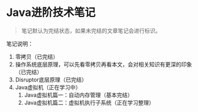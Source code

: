 # Java进阶技术笔记

> 笔记默认为完结状态，如果未完结的文章笔记会进行标识。

笔记说明：

1. 零拷贝（已完结）
1. 操作系统底层原理，可以先看零拷贝再看本文，会对相关知识有更深的印象（已完结）
1. Disruptor底层原理（已完结）
1. Java虚拟机（正在学习中）
   1. Java虚拟机篇一：自动内存管理（基本完结）
   1. Java虚拟机篇二：虚拟机执行子系统（正在学习整理）
